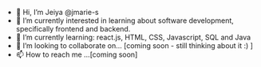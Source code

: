 - 👋 Hi, I’m Jeiya @jmarie-s
- 👀 I’m currently interested in learning about software development, specifically frontend and backend.
- 🌱 I’m currently learning: react.js, HTML, CSS, Javascript, SQL and Java
- 💞️ I’m looking to collaborate on... [coming soon - still thinking about it :) ]
- 📫 How to reach me ...[coming soon]

<!---
jmarie-s/jmarie-s is a ✨ special ✨ repository because its `README.md` (this file) appears on your GitHub profile.
You can click the Preview link to take a look at your changes.
--->
